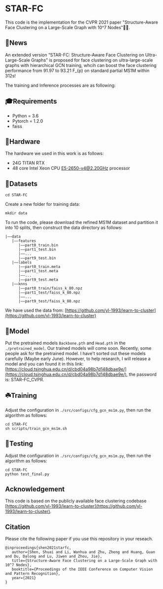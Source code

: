 # STAR-FC #
This code is the implementation for the CVPR 2021 paper "Structure-Aware Face Clustering on a Large-Scale Graph with 10^7 Nodes":star2::star2:. 

## :sunflower:News ##

An extended version “STAR-FC: Structure-Aware Face Clustering on Ultra-Large-Scale Graphs” is proposed for face clustering on ultra-large-scale graphs with hierarchical GCN training, whcih can boost the face clustering performance from 91.97 to 93.21 F_{p} on standard partial MS1M within 312s!

The training and Inference processes are as following:



## :mortar_board:Requirements ##

 - Python = 3.6 
 - Pytorch = 1.2.0
 - faiss

## :fairy:Hardware ##

The hardware we used in this work is as follows:

- 24G TITAN RTX
- 48 core Intel Xeon CPU E5-2650-v4@2.20GHz processor

## :cake:Datasets ##

    cd STAR-FC

Create a new folder for training data:

    mkdir data

To run the code, please download the refined MS1M dataset and partition it into 10 splits, then construct the data directory as follows:

    |——data
       |——features
          |——part0_train.bin
          |——part1_test.bin
          |——...
          |——part9_test.bin
       |——labels
          |——part0_train.meta
          |——part1_test.meta
          |——...
          |——part9_test.meta
       |——knns
          |——part0_train/faiss_k_80.npz
          |——part1_test/faiss_k_80.npz
          |——...
          |——part9_test/faiss_k_80.npz
 We have used the data from: [https://github.com/yl-1993/learn-to-cluster](https://github.com/yl-1993/learn-to-cluster)

## :candy:Model ##

Put the pretrained models `Backbone.pth` and `Head.pth` in the `./pretrained_model`.
Our trained models will come soon. Recently, some people ask for the pretrained model. I have't sorted out these models carefully (Maybe early June). However, to help research, I will release a model and you can found it in this link: [https://cloud.tsinghua.edu.cn/d/cbd04a98b7d148dbae9e/](https://cloud.tsinghua.edu.cn/d/cbd04a98b7d148dbae9e/), the password is: STAR-FC_CVPR.

## :shamrock:Training ##

Adjust the configuration in `./src/configs/cfg_gcn_ms1m.py`, then run the algorithm as follows:

    cd STAR-FC
    sh scripts/train_gcn_ms1m.sh


## :cactus:Testing ##

Adjust the configuration in `./src/configs/cfg_gcn_ms1m.py`, then run the algorithm as follows:

    cd STAR-FC
    python test_final.py


## Acknowledgement ##
This code is based on the publicly available face clustering codebase [https://github.com/yl-1993/learn-to-cluster](https://github.com/yl-1993/learn-to-cluster).


## Citation ##
Please cite the following paper if you use this repository in your reseach.

```
@inproceedings{shen2021starfc,
   author={Shen, Shuai and Li, Wanhua and Zhu, Zheng and Huang, Guan and Du, Dalong and Lu, Jiwen and Zhou, Jie},
   title={Structure-Aware Face Clustering on a Large-Scale Graph with 10^7 Nodes},
   booktitle={Proceedings of the IEEE Conference on Computer Vision and Pattern Recognition},
   year={2021}
}
```
